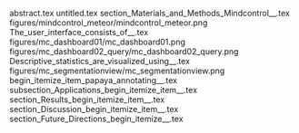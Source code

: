 abstract.tex
untitled.tex
section_Materials_and_Methods_Mindcontrol__.tex
figures/mindcontrol_meteor/mindcontrol_meteor.png
The_user_interface_consists_of__.tex
figures/mc_dashboard01/mc_dashboard01.png
figures/mc_dashboard02_query/mc_dashboard02_query.png
Descriptive_statistics_are_visualized_using__.tex
figures/mc_segmentationview/mc_segmentationview.png
begin_itemize_item_papaya_annotating__.tex
subsection_Applications_begin_itemize_item__.tex
section_Results_begin_itemize_item__.tex
section_Discussion_begin_itemize_item__.tex
section_Future_Directions_begin_itemize__.tex